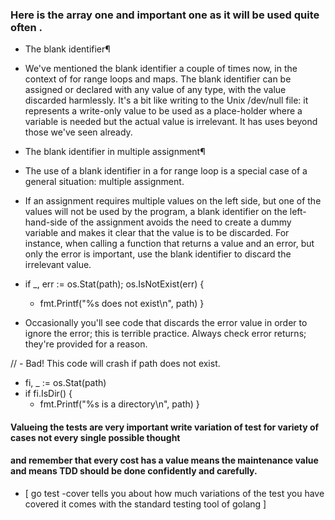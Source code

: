 ### Here is the array one and important one as it will be used quite often . 

- The blank identifier¶
- We've mentioned the blank identifier a couple of times now, in the context of for range loops and maps. The blank identifier can be assigned or declared with any value of any type, with the value discarded harmlessly. It's a bit like writing to the Unix /dev/null file: it represents a write-only value to be used as a place-holder where a variable is needed but the actual value is irrelevant. It has uses beyond those we've seen already.

- The blank identifier in multiple assignment¶
- The use of a blank identifier in a for range loop is a special case of a general situation: multiple assignment.

- If an assignment requires multiple values on the left side, but one of the values will not be used by the program, a blank identifier on the left-hand-side of the assignment avoids the need to create a dummy variable and makes it clear that the value is to be discarded. For instance, when calling a function that returns a value and an error, but only the error is important, use the blank identifier to discard the irrelevant value.

- if _, err := os.Stat(path); os.IsNotExist(err) {
    - fmt.Printf("%s does not exist\n", path)
}
- Occasionally you'll see code that discards the error value in order to ignore the error; this is terrible practice. Always check error returns; they're provided for a reason.

// - Bad! This code will crash if path does not exist.
- fi, _ := os.Stat(path)
- if fi.IsDir() {
    - fmt.Printf("%s is a directory\n", path)
}

#### Valueing the tests are very important write variation of test for variety of cases not every single possible thought 
#### and remember that every cost has a value means the maintenance value and means TDD should be done confidently and carefully.
- [ go test -cover tells you about how much variations of the test you have covered it comes with the standard testing 
    tool of golang ] 

